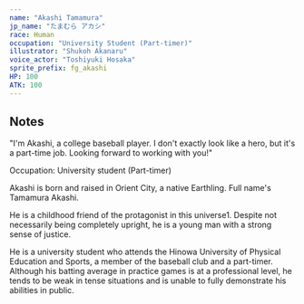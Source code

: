 ```yaml
---
name: "Akashi Tamamura"
jp_name: "たまむら アカシ"
race: Human
occupation: "University Student (Part-timer)"
illustrator: "Shukoh Akanaru"
voice_actor: "Toshiyuki Hosaka"
sprite_prefix: fg_akashi
HP: 100
ATK: 100
---
```


## Notes

"I'm Akashi, a college baseball player. I don't exactly look like a hero, but it's a part-time job. Looking forward to working with you!"

Occupation: University student (Part-timer)

Akashi is born and raised in Orient City, a native Earthling. Full name's Tamamura Akashi.

He is a childhood friend of the protagonist in this universe1. Despite not necessarily being completely upright, he is a young man with a strong sense of justice.

He is a university student who attends the Hinowa University of Physical Education and Sports, a member of the baseball club and a part-timer. Although his batting average in practice games is at a professional level, he tends to be weak in tense situations and is unable to fully demonstrate his abilities in public.
